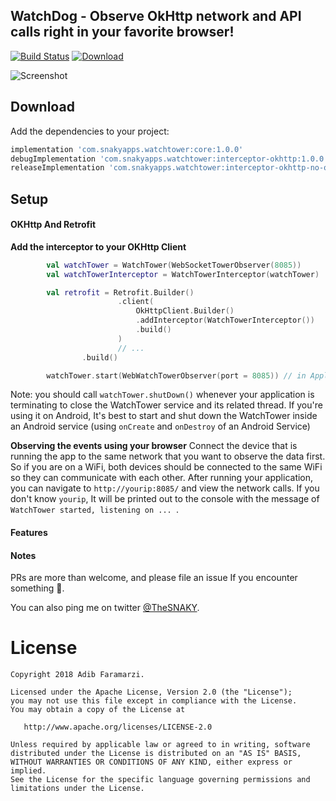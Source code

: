 WatchDog - Observe OkHttp network and API calls right in your favorite browser!
-------------------------------------------------------------------------------
[![Build Status](https://travis-ci.org/adibfara/Watchtower.svg?branch=master)](https://travis-ci.org/adibfara/Watchtower) [ ![Download](https://api.bintray.com/packages/adibfara/WatchTower/WatchTower/images/download.svg) ](https://bintray.com/adibfara/WatchTower/WatchTower/)

![Screenshot](https://raw.githubusercontent.com/adibfara/Watchtower/master/screenshots/screenshot-1.jpg "Watchtower Screenshot")


Download
--------
Add the dependencies to your project:

```groovy
implementation 'com.snakyapps.watchtower:core:1.0.0'
debugImplementation 'com.snakyapps.watchtower:interceptor-okhttp:1.0.0'
releaseImplementation 'com.snakyapps.watchtower:interceptor-okhttp-no-op:1.0.0' //add no-op dependency for non-debug build variants
```

Setup
-----

#### OKHttp And Retrofit
**Add the interceptor to your OKHttp Client**
```kotlin
        val watchTower = WatchTower(WebSocketTowerObserver(8085))
        val watchTowerInterceptor = WatchTowerInterceptor(watchTower)

        val retrofit = Retrofit.Builder()
                        .client(
                            OkHttpClient.Builder()
                            .addInterceptor(WatchTowerInterceptor())
                            .build()
                        )
                        // ...
                .build()

        watchTower.start(WebWatchTowerObserver(port = 8085)) // in Application class
```

Note: you should call `watchTower.shutDown()` whenever your application is terminating to close the WatchTower service and its related thread.
If you're using it on Android, It's best to start and shut down the WatchTower inside an Android service (using `onCreate` and `onDestroy` of an Android Service)

**Observing the events using your browser**
Connect the device that is running the app to the same network that you want to observe the data first. So if you are on a WiFi, both devices should be connected to the same WiFi so they can communicate with each other.
After running your application, you can navigate to `http://yourip:8085/` and view the network calls. If you don't know `yourip`, It will be printed out to the console with the message of `WatchTower started, listening on ... `.

#### Features


#### Notes
PRs are more than welcome, and please file an issue If you encounter something 🍻.

You can also ping me on twitter [@TheSNAKY](http://twitter.com/TheSNAKY).


License
=======

    Copyright 2018 Adib Faramarzi.

    Licensed under the Apache License, Version 2.0 (the "License");
    you may not use this file except in compliance with the License.
    You may obtain a copy of the License at

       http://www.apache.org/licenses/LICENSE-2.0

    Unless required by applicable law or agreed to in writing, software
    distributed under the License is distributed on an "AS IS" BASIS,
    WITHOUT WARRANTIES OR CONDITIONS OF ANY KIND, either express or implied.
    See the License for the specific language governing permissions and
    limitations under the License.
